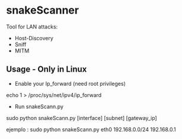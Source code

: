 # snakeScanner
Tool for LAN attacks:

- Host-Discovery
- Sniff
- MITM 

## Usage - Only in Linux

- Enable your Ip_forward (need root privileges)

echo 1 >  /proc/sys/net/ipv4/ip_forward

- Run snakeScann.py

sudo python snakeScann.py [interface] [subnet] [gateway_ip]

ejemplo : sudo python snakeScann.py eth0 192.168.0.0/24 192.168.0.1
